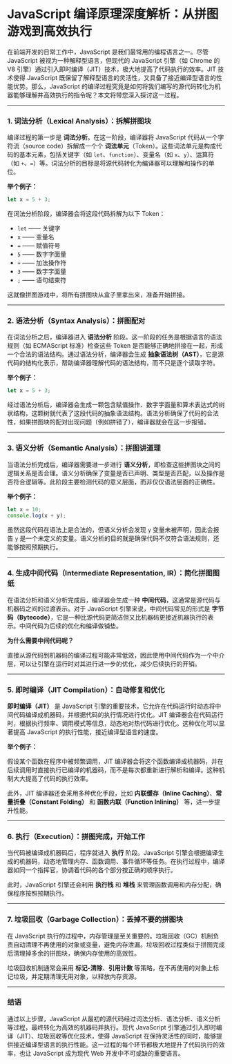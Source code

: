 # **JavaScript 编译原理深度解析：从拼图游戏到高效执行**

在前端开发的日常工作中，JavaScript 是我们最常用的编程语言之一。尽管 JavaScript 被视为一种解释型语言，但现代的 JavaScript 引擎（如 Chrome 的 V8 引擎）通过引入即时编译（JIT）技术，极大地提高了代码执行的效率。JIT 技术使得 JavaScript 既保留了解释型语言的灵活性，又具备了接近编译型语言的性能优势。那么，JavaScript 的编译过程究竟是如何将我们编写的源代码转化为机器能够理解并高效执行的指令呢？本文将带您深入探讨这一过程。

---

### 1. **词法分析（Lexical Analysis）：拆解拼图块**

编译过程的第一步是 **词法分析**。在这一阶段，编译器将 JavaScript 代码从一个字符流（source code）拆解成一个个 **词法单元**（Token）。这些词法单元是构成代码的基本元素，包括关键字（如 `let`、`function`）、变量名（如 `x`、`y`）、运算符（如 `+`、`=`）等。词法分析的目标是将源代码转化为编译器可以理解和操作的单位。

**举个例子：**

```js
let x = 5 + 3;
```

在词法分析阶段，编译器会将这段代码拆解为以下 Token：
- `let` —— 关键字
- `x` —— 变量名
- `=` —— 赋值符号
- `5` —— 数字字面量
- `+` —— 加法操作符
- `3` —— 数字字面量
- `;` —— 语句结束符

这就像拼图游戏中，将所有拼图块从盒子里拿出来，准备开始拼接。

---

### 2. **语法分析（Syntax Analysis）：拼图配对**

在词法分析之后，编译器进入 **语法分析** 阶段。这一阶段的任务是根据语言的语法规则（如 ECMAScript 标准）检查这些 Token 是否能够正确地拼接在一起，形成一个合法的语法结构。通过语法分析，编译器会生成 **抽象语法树（AST）**，它是源代码的结构化表示，帮助编译器理解代码的语法结构，而不只是逐个读取字符。

**举个例子：**

```js
let x = 5 + 3;
```

经过语法分析后，编译器会生成一颗包含赋值操作、数字字面量和算术表达式的树状结构，这颗树就代表了这段代码的抽象语法结构。语法分析确保了代码的合法性，如果拼图块的配对出现问题（例如拼错了），编译器就会在这一步报错。

---

### 3. **语义分析（Semantic Analysis）：拼图讲道理**

当语法分析完成后，编译器需要进一步进行 **语义分析**，即检查这些拼图块之间的逻辑关系是否合理。语义分析确保了变量是否已声明、类型是否匹配，以及操作是否符合逻辑等。此阶段主要检测代码的意义层面，而非仅仅语法层面的正确性。

**举个例子：**

```js
let x = 10;
console.log(x + y);
```

虽然这段代码在语法上是合法的，但语义分析会发现 `y` 变量未被声明，因此会报告 `y` 是一个未定义的变量。语义分析的目的就是确保代码不仅符合语法规则，还能够按照预期执行。

---

### 4. **生成中间代码（Intermediate Representation, IR）：简化拼图图纸**

在语法分析和语义分析完成后，编译器会生成一种 **中间代码**，这通常是源代码与机器码之间的过渡表示。对于 JavaScript 引擎来说，中间代码常见的形式是 **字节码（Bytecode）**，它是一种比源代码更简洁但又比机器码更接近机器执行的表示。中间代码为后续的优化和编译做铺垫。

**为什么需要中间代码呢？**

直接从源代码到机器码的编译过程可能非常低效，因此使用中间代码作为一个中介层，可以让引擎在运行时对其进行进一步的优化，减少后续执行的开销。

---

### 5. **即时编译（JIT Compilation）：自动修复和优化**

**即时编译（JIT）** 是 JavaScript 引擎的重要技术，它允许在代码运行时动态将中间代码编译成机器码，并根据代码的执行情况进行优化。JIT 编译器会在代码运行时，根据执行频率、调用模式等信息，动态地对热代码进行优化。这种优化可以显著提高 JavaScript 的执行性能，接近编译型语言的速度。

**举个例子：**

假设某个函数在程序中被频繁调用，JIT 编译器会将这个函数编译成机器码，并在后续调用时直接执行已编译的机器码，而不是每次都重新进行解析和编译。这种机制大大提高了代码的执行效率。

此外，JIT 编译器还会采用多种优化手段，比如 **内联缓存（Inline Caching）**、**常量折叠（Constant Folding）** 和 **函数内联（Function Inlining）** 等，进一步提升性能。

---

### 6. **执行（Execution）：拼图完成，开始工作**

当代码被编译成机器码后，程序就进入 **执行** 阶段。JavaScript 引擎会根据编译生成的机器码，动态地管理内存、函数调用、事件循环等任务。在执行过程中，编译器如同一个指挥官，协调着代码的各个部分按正确的顺序执行。

此时，JavaScript 引擎还会利用 **执行栈** 和 **堆栈** 来管理函数调用和内存分配，确保程序按照预期执行。

---

### 7. **垃圾回收（Garbage Collection）：丢掉不要的拼图块**

在 JavaScript 执行的过程中，内存管理是至关重要的。垃圾回收（GC）机制负责自动清理不再使用的对象或变量，避免内存泄漏。垃圾回收过程类似于拼图完成后清理掉多余的拼图块，确保内存使用的高效性。

垃圾回收机制通常会采用 **标记-清除**、**引用计数** 等策略，在不再使用的对象上标记垃圾，并定期清理无用对象，以释放内存资源。

---

### 结语

通过以上步骤，JavaScript 从最初的源代码经过词法分析、语法分析、语义分析等过程，最终转化为高效的机器码并执行。现代 JavaScript 引擎通过引入即时编译（JIT）、垃圾回收等优化技术，使得 JavaScript 在保持灵活性的同时，能够提供接近编译型语言的执行性能。这一过程的每个环节都极大地提升了代码执行的效率，也让 JavaScript 成为现代 Web 开发中不可或缺的重要语言。
